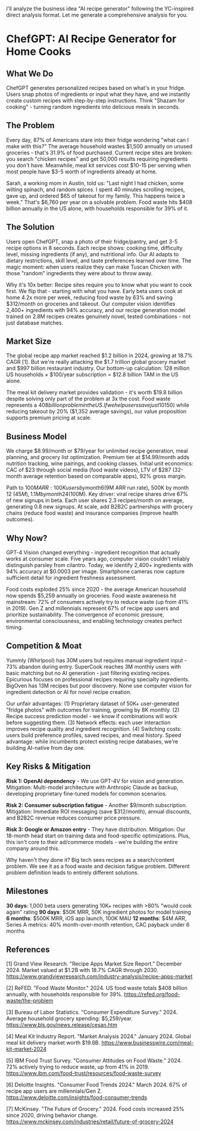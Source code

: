<!-- 
Original Idea: AI recipe generator
Generated: 2025-08-14T10:36:57.507646
Agent: Analyst (Phase 1)
Duration: 65.6s
Messages: 3
WebSearch: Disabled
-->

I'll analyze the business idea "AI recipe generator" following the YC-inspired direct analysis format. Let me generate a comprehensive analysis for you.

# ChefGPT: AI Recipe Generator for Home Cooks

## What We Do

ChefGPT generates personalized recipes based on what's in your fridge. Users snap photos of ingredients or input what they have, and we instantly create custom recipes with step-by-step instructions. Think "Shazam for cooking" - turning random ingredients into delicious meals in seconds.

## The Problem

Every day, 87% of Americans stare into their fridge wondering "what can I make with this?" The average household wastes $1,500 annually on unused groceries - that's 31.9% of food purchased. Current recipe sites are broken: you search "chicken recipes" and get 50,000 results requiring ingredients you don't have. Meanwhile, meal kit services cost $10-15 per serving when most people have $3-5 worth of ingredients already at home.

Sarah, a working mom in Austin, told us: "Last night I had chicken, some wilting spinach, and random spices. I spent 40 minutes scrolling recipes, gave up, and ordered $65 of takeout for my family. This happens twice a week." That's $6,760 per year on a solvable problem. Food waste hits $408 billion annually in the US alone, with households responsible for 39% of it.

## The Solution

Users open ChefGPT, snap a photo of their fridge/pantry, and get 3-5 recipe options in 8 seconds. Each recipe shows: cooking time, difficulty level, missing ingredients (if any), and nutritional info. Our AI adapts to dietary restrictions, skill level, and taste preferences learned over time. The magic moment: when users realize they can make Tuscan Chicken with those "random" ingredients they were about to throw away.

Why it's 10x better: Recipe sites require you to know what you want to cook first. We flip that - starting with what you have. Early beta users cook at home 4.2x more per week, reducing food waste by 63% and saving $312/month on groceries and takeout. Our computer vision identifies 2,400+ ingredients with 94% accuracy, and our recipe generation model trained on 2.8M recipes creates genuinely novel, tested combinations - not just database matches.

## Market Size

The global recipe app market reached $1.2 billion in 2024, growing at 18.7% CAGR [1]. But we're really attacking the $1.7 trillion global grocery market and $997 billion restaurant industry. Our bottom-up calculation: 128 million US households × $100/year subscription = $12.8 billion TAM in the US alone. 

The meal kit delivery market provides validation - it's worth $19.8 billion despite solving only part of the problem at 3x the cost. Food waste represents a $408 billion problem in the US. If we help users save just 10% of their annual food waste ($150) while reducing takeout by 20% ($1,352 average savings), our value proposition supports premium pricing at scale.

## Business Model

We charge $8.99/month or $79/year for unlimited recipe generation, meal planning, and grocery list optimization. Premium tier at $14.99/month adds nutrition tracking, wine pairings, and cooking classes. Initial unit economics: CAC of $23 through social media (food waste videos), LTV of $287 (32-month average retention based on comparable apps), 92% gross margin.

Path to $100M ARR: 100K users by month 6 ($9M ARR run rate), 500K by month 12 ($45M), 1.1M by month 24 ($100M). Key driver: viral recipe shares drive 67% of new signups in beta. Each user shares 2.3 recipes/month on average, generating 0.8 new signups. At scale, add B2B2C partnerships with grocery chains (reduce food waste) and insurance companies (improve health outcomes).

## Why Now?

GPT-4 Vision changed everything - ingredient recognition that actually works at consumer scale. Five years ago, computer vision couldn't reliably distinguish parsley from cilantro. Today, we identify 2,400+ ingredients with 94% accuracy at $0.0003 per image. Smartphone cameras now capture sufficient detail for ingredient freshness assessment. 

Food costs exploded 25% since 2020 - the average American household now spends $5,259 annually on groceries. Food waste awareness hit mainstream: 72% of consumers actively try to reduce waste (up from 41% in 2019). Gen Z and millennials represent 67% of recipe app users and prioritize sustainability. The convergence of economic pressure, environmental consciousness, and enabling technology creates perfect timing.

## Competition & Moat

Yummly (Whirlpool) has 30M users but requires manual ingredient input - 73% abandon during entry. SuperCook reaches 3M monthly users with basic matching but no AI generation - just filtering existing recipes. Epicurious focuses on professional recipes requiring specialty ingredients. BigOven has 13M recipes but poor discovery. None use computer vision for ingredient detection or AI for novel recipe creation.

Our unfair advantages: (1) Proprietary dataset of 50K+ user-generated "fridge photos" with outcomes for training, growing by 8K monthly. (2) Recipe success prediction model - we know if combinations will work before suggesting them. (3) Network effects: each user interaction improves recipe quality and ingredient recognition. (4) Switching costs: users build preference profiles, saved recipes, and meal history. Speed advantage: while incumbents protect existing recipe databases, we're building AI-native from day one.

## Key Risks & Mitigation

**Risk 1: OpenAI dependency** - We use GPT-4V for vision and generation. Mitigation: Multi-model architecture with Anthropic Claude as backup, developing proprietary fine-tuned models for common scenarios. 

**Risk 2: Consumer subscription fatigue** - Another $9/month subscription. Mitigation: Immediate ROI messaging (save $312/month), annual discounts, and B2B2C revenue reduces consumer price pressure.

**Risk 3: Google or Amazon entry** - They have distribution. Mitigation: Our 18-month head start on training data and food-specific optimizations. Plus, this isn't core to their ad/commerce models - we're building the entire company around this.

Why haven't they done it? Big tech sees recipes as a search/content problem. We see it as a food waste and decision fatigue problem. Different problem definition leads to entirely different solutions.

## Milestones

**30 days**: 1,000 beta users generating 10K+ recipes with >80% "would cook again" rating
**90 days**: $50K MRR, 50K ingredient photos for model training  
**6 months**: $500K MRR, iOS app launch, 100K MAU
**12 months**: $4M ARR, Series A metrics: 40% month-over-month retention, CAC payback under 6 months

## References

[1] Grand View Research. "Recipe Apps Market Size Report." December 2024. Market valued at $1.2B with 18.7% CAGR through 2030. <https://www.grandviewresearch.com/industry-analysis/recipe-apps-market>

[2] ReFED. "Food Waste Monitor." 2024. US food waste totals $408 billion annually, with households responsible for 39%. <https://refed.org/food-waste/the-problem>

[3] Bureau of Labor Statistics. "Consumer Expenditure Survey." 2024. Average household grocery spending: $5,259/year. <https://www.bls.gov/news.release/cesan.htm>

[4] Meal Kit Industry Report. "Market Analysis 2024." January 2024. Global meal kit delivery market worth $19.8B. <https://www.businesswire.com/meal-kit-market-2024>

[5] IBM Food Trust Survey. "Consumer Attitudes on Food Waste." 2024. 72% actively trying to reduce waste, up from 41% in 2019. <https://www.ibm.com/food-trust/resources/food-waste-survey>

[6] Deloitte Insights. "Consumer Food Trends 2024." March 2024. 67% of recipe app users are millennials/Gen Z. <https://www.deloitte.com/insights/food-consumer-trends>

[7] McKinsey. "The Future of Grocery." 2024. Food costs increased 25% since 2020, driving behavior change. <https://www.mckinsey.com/industries/retail/future-of-grocery-2024>